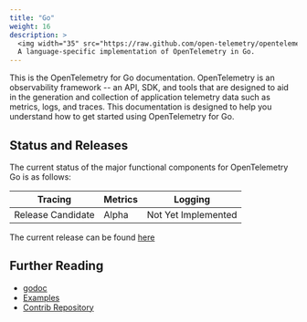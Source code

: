 ```yaml
---
title: "Go"
weight: 16
description: >
  <img width="35" src="https://raw.github.com/open-telemetry/opentelemetry.io/main/iconography/32x32/Golang_SDK.svg"></img>
  A language-specific implementation of OpenTelemetry in Go.
---
```


This is the OpenTelemetry for Go documentation. OpenTelemetry is an observability framework -- an API, SDK, and tools that are designed to aid in the generation and collection of application telemetry data such as metrics, logs, and traces. This documentation is designed to help you understand how to get started using OpenTelemetry for Go.

## Status and Releases

The current status of the major functional components for OpenTelemetry Go is as follows:

| Tracing | Metrics | Logging |
| ------- | ------- | ------- |
| Release Candidate    | Alpha   | Not Yet Implemented |

The current release can be found [here](https://github.com/open-telemetry/opentelemetry-go/releases)

## Further Reading

- [godoc](https://pkg.go.dev/go.opentelemetry.io/otel)
- [Examples](https://github.com/open-telemetry/opentelemetry-go/tree/main/example)
- [Contrib Repository](https://github.com/open-telemetry/opentelemetry-go-contrib)

